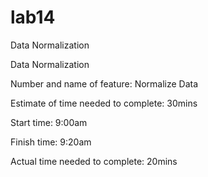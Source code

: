# lab14
Data Normalization

Data Normalization

Number and name of feature: Normalize Data

Estimate of time needed to complete: 30mins

Start time: 9:00am

Finish time: 9:20am

Actual time needed to complete: 20mins
